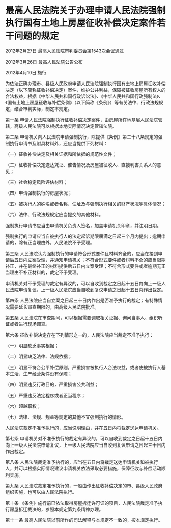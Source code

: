 # 最高人民法院关于办理申请人民法院强制执行国有土地上房屋征收补偿决定案件若干问题的规定

2012年2月27日 最高人民法院审判委员会第1543次会议通过

2012年3月26日 最高人民法院公告公布

2012年4月10日 施行

<!-- INFO END -->

为依法正确办理市、县级人民政府申请人民法院强制执行国有土地上房屋征收补偿决定（以下简称征收补偿决定）案件，维护公共利益，保障被征收房屋所有权人的合法权益，根据《中华人民共和国行政诉讼法》、《中华人民共和国行政强制法》、《国有土地上房屋征收与补偿条例》（以下简称《条例》）等有关法律、行政法规规定，结合审判实际，制定本规定。

第一条 申请人民法院强制执行征收补偿决定案件，由房屋所在地基层人民法院管辖，高级人民法院可以根据本地实际情况决定管辖法院。

第二条 申请机关向人民法院申请强制执行，除提供《条例》第二十八条规定的强制执行申请书及附具材料外，还应当提供下列材料：

（一）征收补偿决定及相关证据和所依据的规范性文件；

（二）征收补偿决定送达凭证、催告情况及房屋被征收人、直接利害关系人的意见；

（三）社会稳定风险评估材料；

（四）申请强制执行的房屋状况；

（五）被执行人的姓名或者名称、住址及与强制执行相关的财产状况等具体情况；

（六）法律、行政法规规定应当提交的其他材料。

强制执行申请书应当由申请机关负责人签名，加盖申请机关印章，并注明日期。

强制执行的申请应当自被执行人的法定起诉期限届满之日起三个月内提出；逾期申请的，除有正当理由外，人民法院不予受理。

第三条 人民法院认为强制执行的申请符合形式要件且材料齐全的，应当在接到申请后五日内立案受理，并通知申请机关；不符合形式要件或者材料不全的应当限期补正，并在最终补正的材料提供后五日内立案受理；不符合形式要件或者逾期无正当理由不补正材料的，裁定不予受理。

申请机关对不予受理的裁定有异议的，可以自收到裁定之日起十五日内向上一级人民法院申请复议，上一级人民法院应当自收到复议申请之日起十五日内作出裁定。

第四条 人民法院应当自立案之日起三十日内作出是否准予执行的裁定；有特殊情况需要延长审查期限的，由高级人民法院批准。

第五条 人民法院在审查期间，可以根据需要调取相关证据、询问当事人、组织听证或者进行现场调查。

第六条 征收补偿决定存在下列情形之一的，人民法院应当裁定不准予执行：

（一）明显缺乏事实根据；

（二）明显缺乏法律、法规依据；

（三）明显不符合公平补偿原则，严重损害被执行人合法权益，或者使被执行人基本生活、生产经营条件没有保障；

（四）明显违反行政目的，严重损害公共利益；

（五）严重违反法定程序或者正当程序；

（六）超越职权；

（七）法律、法规、规章等规定的其他不宜强制执行的情形。

人民法院裁定不准予执行的，应当说明理由，并在五日内将裁定送达申请机关。

第七条 申请机关对不准予执行的裁定有异议的，可以自收到裁定之日起十五日内向上一级人民法院申请复议，上一级人民法院应当自收到复议申请之日起三十日内作出裁定。

第八条 人民法院裁定准予执行的，应当在五日内将裁定送达申请机关和被执行人，并可以根据实际情况建议申请机关依法采取必要措施，保障征收与补偿活动顺利实施。

第九条 人民法院裁定准予执行的，一般由作出征收补偿决定的市、县级人民政府组织实施，也可以由人民法院执行。

第十条 《条例》施行前已依法取得房屋拆迁许可证的项目，人民法院裁定准予执行房屋拆迁裁决的，参照本规定第九条精神办理。

第十一条 最高人民法院以前所作的司法解释与本规定不一致的，按本规定执行。